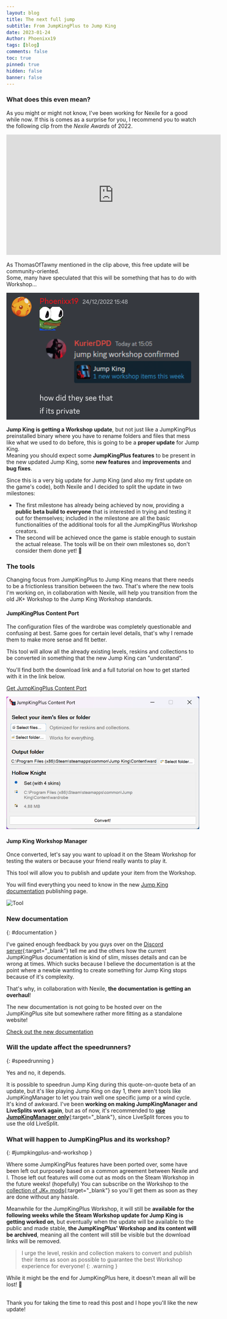 ```yaml
---
layout: blog
title: The next full jump
subtitle: From JumpKingPlus to Jump King
date: 2023-01-24
Author: Phoenixx19
tags: [blog]
comments: false
toc: true
pinned: true
hidden: false
banner: false
---
```


<!-- more -->

### What does this even mean?

As you might or might not know, I've been working for Nexile for a good while now. If this is comes as a surprise for you, I recommend you to watch the following clip from the *Nexile Awards* of 2022.

<div class="frame-container"><iframe width="560" height="315" src="https://www.youtube.com/embed/tAWlGysHZhE?clip=UgkxCJz6z98xU6O-d_c3nGDNOCtTuuyiXUlU&amp;clipt=EK6vCBiFxQo" title="YouTube video player" frameborder="0" allow="accelerometer; autoplay; clipboard-write; encrypted-media; gyroscope; picture-in-picture; web-share" allowfullscreen></iframe></div>

As ThomasOfTawny mentioned in the clip above, this free update will be community-oriented.<br>Some, many have speculated that this will be something that has to do with Workshop...

![lmao](/images/blog3-1.png)

**Jump King is getting a Workshop update**, but not just like a JumpKingPlus preinstalled binary where you have to rename folders and files that mess like what we used to do before, this is going to be a **proper update** for Jump King.<br>Meaning you should expect some **JumpKingPlus features** to be present in the new updated Jump King, some **new features** and **improvements** and **bug fixes**.

Since this is a very big update for Jump King (and also my first update on the game's code), both Nexile and I decided to split the update in two milestones:
- The first milestone has already being achieved by now, providing a **public beta build to everyone** that is interested in trying and testing it out for themselves; included in the milestone are all the basic functionalities of the additional tools for all the JumpKingPlus Workshop creators.
- The second will be achieved once the game is stable enough to sustain the actual release. The tools will be on their own milestones so, don't consider them done yet! 🧐

### The tools
Changing focus from JumpKingPlus to Jump King means that there needs to be a frictionless transition between the two. That's where the new tools I'm working on, in collaboration with Nexile, will help you transition from the old JK+ Workshop to the Jump King Workshop standards.

#### JumpKingPlus Content Port

The configuration files of the wardrobe was completely questionable and confusing at best. Same goes for certain level details, that's why I remade them to make more sense and fit better. 

This tool will allow all the already existing levels, reskins and collections to be converted in something that the new Jump King can "understand".

You'll find both the download link and a full tutorial on how to get started with it in the link below.

<a href="/porting" target="_blank">Get JumpKingPlus Content Port <ion-icon name="open"></ion-icon></a>

![Tool](/images/ContentPort.png)

#### Jump King Workshop Manager

Once converted, let's say you want to upload it on the Steam Workshop for testing the waters or because your friend really wants to play it.

This tool will allow you to publish and update your item from the Workshop.

You will find everything you need to know in the new [Jump King documentation](#documentation) publishing page.

![Tool](https://teamnexile.github.io/jk-workshop-docs/images/publishing/Step4.png)

### New documentation
{: #documentation }

I've gained enough feedback by you guys over on the [Discord server](https://discord.gg/{{site.footer-links.discord}}){:target="_blank"} tell me and the others how the current JumpKingPlus documentation is kind of slim, misses details and can be wrong at times. Which sucks because I believe the documentation is at the point where a newbie wanting to create something for Jump King stops because of it's complexity.

That's why, in collaboration with Nexile, **the documentation is getting an overhaul**!

The new documentation is not going to be hosted over on the JumpKingPlus site but somewhere rather more fitting as a standalone website!

<a href="https://teamnexile.github.io/jk-workshop-docs" target="_blank">Check out the new documentation <ion-icon name="open"></ion-icon></a>

<!-- ![New documentation]() -->

### Will the update affect the speedrunners?
{: #speedrunning }

Yes and no, it depends.

It is possible to speedrun Jump King during this quote-on-quote beta of an update, but it's like playing Jump King on day 1, there aren't tools like JumpKingManager to let you train well one specific jump or a wind cycle. It's kind of awkward. I've been **working on making JumpKingManager and LiveSplits work again**, but as of now, it's recommended to [**use JumpKingManager only**](https://github.com/Phoenixx19/LiveSplit.JumpKing/releases){:target="_blank"}, since LiveSplit forces you to use the old LiveSplit.

### What will happen to JumpKingPlus and its workshop?
{: #jumpkingplus-and-workshop }

Where some JumpKingPlus features have been ported over, some have been left out purposely based on a common agreement between Nexile and I. Those left out features will come out as mods on the Steam Workshop in the future weeks! (hopefully) You can subscribe on the Workshop to the [collection of JK+ mods](https://steamcommunity.com/sharedfiles/filedetails/?id=3140157155){:target="_blank"} so you'll get them as soon as they are done without any hassle.

Meanwhile for the JumpKingPlus Workshop, it will still be **available for the following weeks while the Steam Workshop update for Jump King is getting worked on**, but eventually when the update will be available to the public and made stable, **the JumpKingPlus' Workshop and its content will be archived**, meaning all the content will still be visible but the download links will be removed.

> I urge the level, reskin and collection makers to convert and publish their items as soon as possible to guarantee the best Workshop experience for everyone!
{: .warning }

While it might be the end for JumpKingPlus here, it doesn't mean all will be lost! 🙂

<br>
Thank you for taking the time to read this post and I hope you'll like the new update!